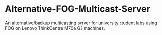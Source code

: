 # Alternative-FOG-Multicast-Server
An alternative/backup multicasting server for university student labs using FOG on Lenovo ThinkCentre M70a G3 machines.
